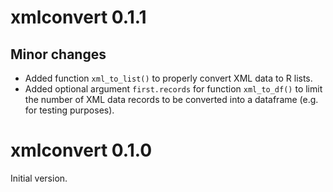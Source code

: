 # xmlconvert 0.1.1

## Minor changes

* Added function `xml_to_list()` to properly convert XML data to R lists.
* Added optional argument `first.records` for function `xml_to_df()` to limit the number of XML data records to be converted into a dataframe (e.g. for testing purposes).


# xmlconvert 0.1.0

Initial version.
